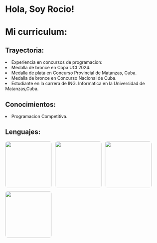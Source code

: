 <!DOCTYPE html>
<html >
<head>
    <style>
        .fotos {
            display: flex;          
            gap: 10px;              
            flex-wrap: wrap;        
        }
        .fotos img {
            width: 150px;           
            height: auto;            
            border-radius: 8px;      
            object-fit: cover;       
        }
    </style>
</head>
<body>
    <h1>Hola, Soy Rocio!</h1>
    <h1>Mi curriculum:</h1>
    <h2>Trayectoria:</h2>
    <op>
        <li>Experiencia en concursos de programacion:
        <li>Medalla de bronce en Copa UCI 2024.</li>
        <li>Medalla de plata en Concurso Provincial de Matanzas, Cuba.</li>
        <li>Medalla de bronce en Concurso Nacional de Cuba.</li>
        <li>Estudiante en la carrera de ING. Informatica en la Universidad de Matanzas,Cuba.</li>
    </op>
    <h2>Conocimientos:</h2>
    <op>
        <li>Programacion Competitiva.</li>
    </op>
    <h2>Lenguajes:</h2>
    <div class ="fotos">
        <img src ="https://logodix.com/logo/1137946.png" width="60" height="60">
        <img src="https://cdn-icons-png.flaticon.com/512/919/919854.png" width="60" height="60"> 
        <img src="https://th.bing.com/th/id/R.7494e83354e2662240d06630cc31f08d?rik=9tIRLZpYS9oTfQ&pid=ImgRaw&r=0" width ="60" height="60">
        <img src="https://th.bing.com/th/id/R.31039a53ab57f00b4eff33fb7bcfa2e8?rik=UIZQaEGUtXYHEA&pid=ImgRaw&r=0" widht="60" height="60"/> 
    </div>
    
</body>
</html>
